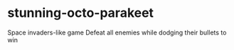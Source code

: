 # stunning-octo-parakeet

Space invaders-like game
Defeat all enemies while dodging their bullets to win

